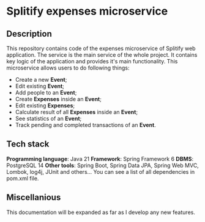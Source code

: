 # Splitify expenses microservice

## Description

This repository contains code of the expenses microservice of Splitify web application. The service is the main service of the whole project. 
It contains key logic of the application and provides it's main functionality. This microservice allows users to do following things:
- Create a new **Event**;
- Edit existing **Event**;
- Add people to an **Event**;
- Create **Expenses** inside an **Event**;
- Edit existing **Expenses**;
- Calculate result of all **Expenses** inside an **Event**;
- See statistics of an **Event**;
- Track pending and completed transactions of an **Event**.

## Tech stack

**Programming language**: Java 21
**Framework**: Spring Framework 6
**DBMS**: PostgreSQL 14
**Other tools**: Spring Boot, Spring Data JPA, Spring Web MVC, Lombok, log4j, JUnit and others... You can see a list of all dependencies in pom.xml file.

## Miscellanious

This documentation will be expanded as far as I develop any new features.
